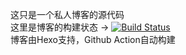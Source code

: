 这只是一个私人博客的源代码  
这里是博客的构建状态 -> [![Build Status](https://github.com/anyin233/blog_source/actions/workflows/deploy.yml/badge.svg)](https://github.com/anyin233/blog_source/actions/workflows/deploy.yml)  
博客由Hexo支持，Github Action自动构建
